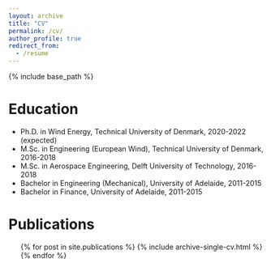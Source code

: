 ```yaml
---
layout: archive
title: "CV"
permalink: /cv/
author_profile: true
redirect_from:
  - /resume
---
```


{% include base_path %}

Education
======
* Ph.D. in Wind Energy, Technical University of Denmark, 2020-2022 (expected)
* M.Sc. in Engineering (European Wind),  Technical University of Denmark, 2016-2018
* M.Sc. in Aerospace Engineering, Delft University of Technology, 2016-2018
* Bachelor in Engineering (Mechanical), University of Adelaide, 2011-2015
* Bachelor in Finance, University of Adelaide, 2011-2015

<!-- Work experience
======
* Summer 2015: Research Assistant
  * Github University
  * Duties included: Tagging issues
  * Supervisor: Professor Git

* Fall 2015: Research Assistant
  * Github University
  * Duties included: Merging pull requests
  * Supervisor: Professor Hub -->



Publications
======
  <ul>{% for post in site.publications %}
    {% include archive-single-cv.html %}
  {% endfor %}</ul>

<!-- Talks
======
  <ul>{% for post in site.talks %}
    {% include archive-single-talk-cv.html %}
  {% endfor %}</ul> -->



<!-- Service and leadership
======
* Currently signed in to 43 different slack teams -->
